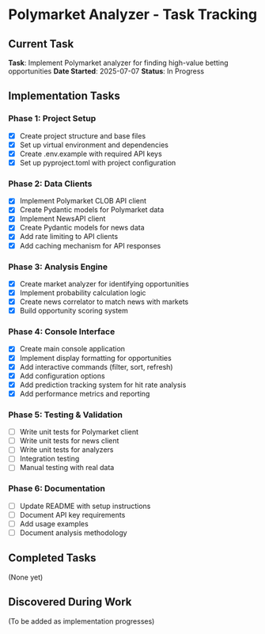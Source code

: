 # Polymarket Analyzer - Task Tracking

## Current Task
**Task**: Implement Polymarket analyzer for finding high-value betting opportunities
**Date Started**: 2025-07-07
**Status**: In Progress

## Implementation Tasks

### Phase 1: Project Setup
- [x] Create project structure and base files
- [x] Set up virtual environment and dependencies
- [x] Create .env.example with required API keys
- [x] Set up pyproject.toml with project configuration

### Phase 2: Data Clients
- [x] Implement Polymarket CLOB API client
- [x] Create Pydantic models for Polymarket data
- [x] Implement NewsAPI client
- [x] Create Pydantic models for news data
- [x] Add rate limiting to API clients
- [x] Add caching mechanism for API responses

### Phase 3: Analysis Engine
- [x] Create market analyzer for identifying opportunities
- [x] Implement probability calculation logic
- [x] Create news correlator to match news with markets
- [x] Build opportunity scoring system

### Phase 4: Console Interface
- [x] Create main console application
- [x] Implement display formatting for opportunities
- [x] Add interactive commands (filter, sort, refresh)
- [x] Add configuration options
- [x] Add prediction tracking system for hit rate analysis
- [x] Add performance metrics and reporting

### Phase 5: Testing & Validation
- [ ] Write unit tests for Polymarket client
- [ ] Write unit tests for news client
- [ ] Write unit tests for analyzers
- [ ] Integration testing
- [ ] Manual testing with real data

### Phase 6: Documentation
- [ ] Update README with setup instructions
- [ ] Document API key requirements
- [ ] Add usage examples
- [ ] Document analysis methodology

## Completed Tasks
(None yet)

## Discovered During Work
(To be added as implementation progresses)